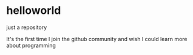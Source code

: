 # helloworld
just a repository

It's the first time I join the github community and wish I could learn more about programming
